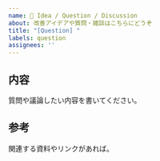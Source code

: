 ```yaml
---
name: 💬 Idea / Question / Discussion
about: 改善アイデアや質問・雑談はこちらにどうぞ
title: "[Question] "
labels: question
assignees: ''
---
```


## 内容
質問や議論したい内容を書いてください。

## 参考
関連する資料やリンクがあれば。
